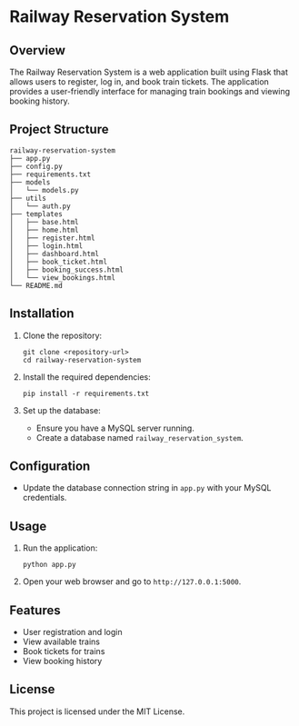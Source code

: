 # Railway Reservation System

## Overview
The Railway Reservation System is a web application built using Flask that allows users to register, log in, and book train tickets. The application provides a user-friendly interface for managing train bookings and viewing booking history.

## Project Structure
```
railway-reservation-system
├── app.py
├── config.py
├── requirements.txt
├── models
│   └── models.py
├── utils
│   └── auth.py
├── templates
│   ├── base.html
│   ├── home.html
│   ├── register.html
│   ├── login.html
│   ├── dashboard.html
│   ├── book_ticket.html
│   ├── booking_success.html
│   └── view_bookings.html
└── README.md
```

## Installation
1. Clone the repository:
   ```
   git clone <repository-url>
   cd railway-reservation-system
   ```

2. Install the required dependencies:
   ```
   pip install -r requirements.txt
   ```

3. Set up the database:
   - Ensure you have a MySQL server running.
   - Create a database named `railway_reservation_system`.

## Configuration
- Update the database connection string in `app.py` with your MySQL credentials.

## Usage
1. Run the application:
   ```
   python app.py
   ```

2. Open your web browser and go to `http://127.0.0.1:5000`.

## Features
- User registration and login
- View available trains
- Book tickets for trains
- View booking history

## License
This project is licensed under the MIT License.
